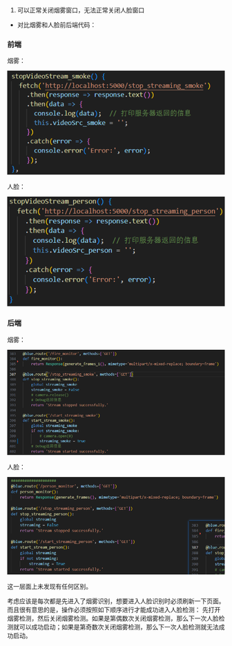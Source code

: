 1. 可以正常关闭烟雾窗口，无法正常关闭人脸窗口
 - 对比烟雾和人脸前后端代码：
 ### 前端
 烟雾：

 ![alt text](./pictures/image.png)

 人脸：

 ![alt text](./pictures/image1.png)

 ### 后端
 烟雾：

 ![alt text](./pictures/image2.png)

 人脸：

 ![alt text](./pictures/image3.png)

 这一层面上未发现有任何区别。

 考虑应该是每次都是先进入了烟雾识别，想要进入人脸识别时必须刷新一下页面。而且很有意思的是，操作必须按照如下顺序进行才能成功进入人脸检测：
 先打开烟雾检测，然后关闭烟雾检测。如果是第偶数次关闭烟雾检测，那么下一次人脸检测就可以成功启动；如果是第奇数次关闭烟雾检测，那么下一次人脸检测就无法成功启动。

